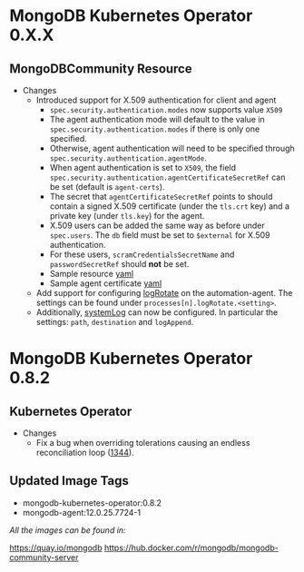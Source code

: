 # MongoDB Kubernetes Operator 0.X.X

## MongoDBCommunity Resource

- Changes
  - Introduced support for X.509 authentication for client and agent
    - `spec.security.authentication.modes` now supports value `X509`
    - The agent authentication mode will default to the value in `spec.security.authentication.modes` if there is only one specified. 
    - Otherwise, agent authentication will need to be specified through `spec.security.authentication.agentMode`.
    - When agent authentication is set to `X509`, the field `spec.security.authentication.agentCertificateSecretRef` can be set (default is `agent-certs`).
    - The secret that `agentCertificateSecretRef` points to should contain a signed X.509 certificate (under the `tls.crt` key) and a private key (under `tls.key`) for the agent.
    - X.509 users can be added the same way as before under `spec.users`. The `db` field must be set to `$external` for X.509 authentication.
    - For these users, `scramCredentialsSecretName` and `passwordSecretRef` should **not** be set.
    - Sample resource [yaml](config/samples/mongodb.com_v1_mongodbcommunity_x509.yaml)
    - Sample agent certificate [yaml](config/samples/external_access/agent-certificate.yaml)
  - Add support for configuring [logRotate](https://www.mongodb.com/docs/ops-manager/current/reference/cluster-configuration/#mongodb-instances) on the automation-agent. The settings can be found under `processes[n].logRotate.<setting>`.
  - Additionally, [systemLog](https://www.mongodb.com/docs/manual/reference/configuration-options/#systemlog-options) can now be configured. In particular the settings: `path`, `destination` and `logAppend`.

# MongoDB Kubernetes Operator 0.8.2

## Kubernetes Operator

- Changes
  - Fix a bug when overriding tolerations causing an endless reconciliation loop ([1344](https://github.com/mongodb/mongodb-kubernetes-operator/issues/1344)).

## Updated Image Tags

- mongodb-kubernetes-operator:0.8.2
- mongodb-agent:12.0.25.7724-1

_All the images can be found in:_

https://quay.io/mongodb
https://hub.docker.com/r/mongodb/mongodb-community-server
